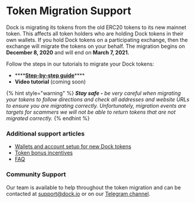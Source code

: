 # Token Migration Support

Dock is migrating its tokens from the old ERC20 tokens to its new mainnet token. This affects all token holders who are holding Dock tokens in their own wallets. If you hold Dock tokens  on a participating exchange, then the exchange will migrate the tokens on your behalf. The migration begins on **December 8, 2020** and will end on **March 7, 2021.**

Follow the steps in our tutorials to migrate your Dock tokens:

* \*\*\*\*[**Step-by-step guide**](https://docs.dock.io/token-migration/migration-tutorial/migration-tutorial)\*\*\*\*
* **Video tutorial** \(coming soon\)

{% hint style="warning" %}
_**Stay safe -** be very careful when migrating your tokens to follow directions and check all addresses and website URLs to ensure you are migrating correctly.  Unfortunately, migration events are targets for scammers we will not be able to return tokens that are not migrated correctly._
{% endhint %}

### Additional support articles

* [Wallets and account setup for new Dock tokens](https://docs.dock.io/token-migration/migration-tutorial/wallets-and-account-creation)
* [Token bonus incentives](https://blog.dock.io/dock-token-migration-part-2-incentives/)
* [FAQ](https://docs.dock.io/token-migration/migration-tutorial/faq)

### **Community Support**

Our team is available to help throughout the token migration and can be contacted at [support@dock.io](mailto:support@dock.io) or on our [Telegram channel](https://t.me/dockio).


